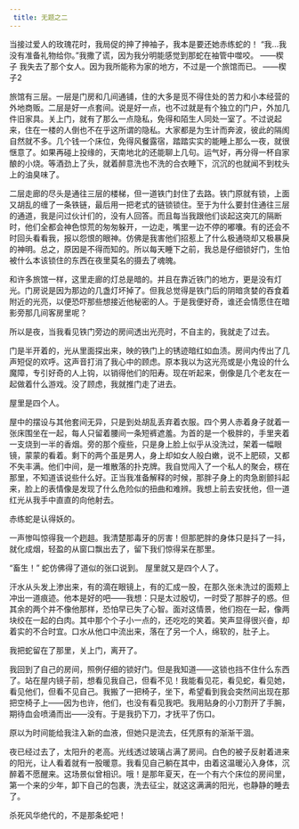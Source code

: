 ```yaml
---
 title: 无题之二
---
```


当接过爱人的玫瑰花时，我局促的抻了抻袖子，我本是要还她赤练蛇的！
“我...我没有准备礼物给你。”我撒了谎，因为我分明能感觉到那蛇在袖管中噬咬。
                                                                                                                                ——楔子
我失去了那个女人。因为我所能称为家的地方，不过是一个旅馆而已。
                                                                                                                                ——楔子2

旅馆有三层。一层是门房和几间通铺，住的大多是觅不得住处的苦力和小本经营的外地商贩。二层是好一点套间。说是好一点，也不过就是有个独立的门户，外加几件旧家具。关上门，就有了那么一点隐私，免得和陌生人同处一室了。不过说起来，住在一楼的人倒也不在乎这所谓的隐私。大家都是为生计而奔波，彼此的隔阂自然就不多。几个钱一个床位，免得风餐露宿，踏踏实实的能睡上那么一夜，就很惬意了。如果再碰上投缘的，天南地北的还能聊上几句。运气好，再分得一杯自家酿的小烧。等酒劲上了头，就着醉意洗也不洗的合衣睡下，沉沉的也就闻不到枕头上的油臭味了。

二层走廊的尽头是通往三层的楼梯，但一道铁门封住了去路。铁门原就有锁，上面又胡乱的缠了一条铁链，最后用一把老式的链锁锁住。至于为什么要封住通往三层的通道，我是问过伙计们的，没有人回答。而且每当我跟他们谈起这突兀的隔断时，他们全都会神色惊荒的匆匆躲开，一边走，嘴里一边不停的嘟囔。有的还会不时回头看看我，报以怨恨的眼神。仿佛是我害他们招惹上了什么极通晓却又极暴戾的神明。总之，原因是不得而知的。所以每天睡下之前，我总是仔细锁好门，生怕被什么本该锁住的东西在夜里莫名的摄去了魂魄。

和许多旅馆一样，这里走廊的灯总是暗的。并且在靠近铁门的地方，更是没有灯光。门房说是因为那边的几盏灯坏掉了。但我总觉得是铁门后的阴暗贪婪的吞食着附近的光亮，以便恐吓那些想接近他秘密的人。于是我便好奇，谁还会情愿住在暗影旁那几间客房里呢？

所以是夜，当我看见铁门旁边的房间透出光亮时，不自主的，我就走了过去。

门是半开着的，光从里面探出来，映的铁门上的锈迹暗红如血渍。房间内传出了几声短促的欢呼。这声音打消了我心中的顾虑。原本我以为这光亮或是小鬼设的什么魔障，专引好奇的人上钩，以销得他们的阳寿。现在听起来，倒像是几个老友在一起做着什么游戏。没了顾虑，我就推门走了进去。

屋里是四个人。

屋中的摆设与其他套间无异，只是到处胡乱丢弃着衣服。四个男人赤着身子就着一张床围坐在一起，每人只留着腰间一条短裤遮羞。为首的是一个极胖的，手里夹着一支烧到一半的香烟。旁的那个瘦些，只是身上脸上似乎从没洗过，架着一幅眼镜，蒙蒙的看着。剩下的两个虽是男人，身上却如女人般白嫩，说不上肥硕，又都不失丰满。他们中间，是一堆散落的扑克牌。我自觉闯入了一个私人的聚会，楞在那里，不知道该说些什么好。正当我准备解释的时候，那胖子身上的肉急剧颤抖起来，脸上的表情像是发现了什么危险似的扭曲和难辨。我想上前去安抚他，但一道红光从我手中直直的向他射去。

赤练蛇是认得妖的。

一声惨叫惊得我一个趔趄。我清楚那毒牙的厉害！但那肥胖的身体只是抖了一抖，就化成烟，轻盈的从窗口飘出去了，留下我们惊得呆在那里。

“畜生！” 蛇仿佛得了道似的张口说到。
屋里就又是四个人了。

汗水从头发上渗出来，有的滴在眼镜上，有的汇成一股，在那久张未洗过的面颊上冲出一道痕迹。他本是好的吧——我想：只是太过殷切，一时受了那胖子的惑。但其余的两个并不像他那样，恐怕早已失了心智。面对这情景，他们抱在一起，像两块绞在一起的白肉。其中那个个子小一点的，还吃吃的笑着。笑声显得很兴奋，却着实的不合时宜。口水从他口中流出来，落在了另一个人，绵软的，肚子上。

我把蛇留在了那里，关上门，离开了。

我回到了自己的房间，照例仔细的锁好门。但是我知道——这锁也挡不住什么东西了。站在屋内镜子前，想看见我自己，但看不见！我能看见花，看见蛇，看见她，看见他们，但看不见自己。我搬了一把椅子，坐下，希望看到我会突然间出现在那把空椅子上——因为也许，他们，也没有看见我吧。我用贴身的小刀割开了手腕，期待血会喷涌而出——没有。于是我扔下刀，才抚平了伤口。

原以为时间能给我注入新的血液，但她只是流去，任凭原有的渐渐干涸。

夜已经过去了，太阳升的老高。光线透过玻璃占满了房间。白色的被子反射着进来的阳光，让人看着就有一股暖意。我看见自己躺在其中，由着这温暖沁入身体，沉醉着不愿醒来。这场景似曾相识。哦！是那年夏天，在一个有六个床位的房间里，第一个来的少年，卸下自己的包裹，洗去征尘，就这这满满的阳光，也静静的睡去了。
 
杀死风华绝代的，不是那条蛇吧！
